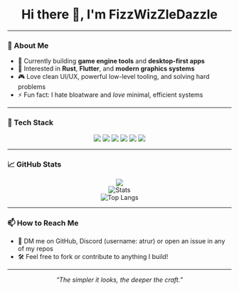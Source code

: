 <h1 align="center">Hi there 👋, I'm FizzWizZleDazzle</h1>

---

### 🧩 About Me

- 🔭 Currently building **game engine tools** and **desktop-first apps**
- 🧠 Interested in **Rust**, **Flutter**, and **modern graphics systems**
- 🎮 Love clean UI/UX, powerful low-level tooling, and solving hard problems
- ⚡ Fun fact: I hate bloatware and *love* minimal, efficient systems

---

### 🧰 Tech Stack

<p align="center">
  <img src="https://img.shields.io/badge/Rust-black?style=for-the-badge&logo=rust" />
  <img src="https://img.shields.io/badge/Bevy-000?style=for-the-badge&logo=bevy" />
  <img src="https://img.shields.io/badge/Flutter-02569B?style=for-the-badge&logo=flutter&logoColor=white" />
  <img src="https://img.shields.io/badge/Python-3776AB?style=for-the-badge&logo=python&logoColor=white" />
  <img src="https://img.shields.io/badge/F%23-378BBA?style=for-the-badge&logo=fsharp&logoColor=white" />
  <img src="https://img.shields.io/badge/CUDA-76B900?style=for-the-badge&logo=nvidia&logoColor=white" />
</p>

---

### 📈 GitHub Stats

<div align="center">
  <img src="https://github-readme-activity-graph.vercel.app/graph?username=FizzWizZleDazzle&theme=tokyo-night&area=true" />
  <br/>
  <img src="https://github-readme-stats.vercel.app/api?username=FizzWizZleDazzle&show_icons=true&theme=tokyonight" alt="Stats" />
  <br/>
  <img src="https://github-readme-stats.vercel.app/api/top-langs/?username=FizzWizZleDazzle&layout=compact&theme=tokyonight" alt="Top Langs" />
</div>

---

### 📫 How to Reach Me

- 📨 DM me on GitHub, Discord (username: atrur) or open an issue in any of my repos
- 🛠️ Feel free to fork or contribute to anything I build!

---

<p align="center">
  <em>“The simpler it looks, the deeper the craft.”</em>
</p>
